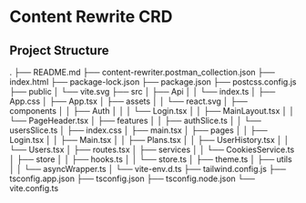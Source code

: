 # Content Rewrite CRD

## Project Structure



.
├── README.md
├── content-rewriter.postman_collection.json
├── index.html
├── package-lock.json
├── package.json
├── postcss.config.js
├── public
│ └── vite.svg
├── src
│ ├── Api
│ │ └── index.ts
│ ├── App.css
│ ├── App.tsx
│ ├── assets
│ │ └── react.svg
│ ├── components
│ │ ├── Auth
│ │ │ └── Login.tsx
│ │ ├── MainLayout.tsx
│ │ └── PageHeader.tsx
│ ├── features
│ │ ├── authSlice.ts
│ │ └── usersSlice.ts
│ ├── index.css
│ ├── main.tsx
│ ├── pages
│ │ ├── Login.tsx
│ │ ├── Main.tsx
│ │ ├── Plans.tsx
│ │ ├── UserHistory.tsx
│ │ └── Users.tsx
│ ├── routes.tsx
│ ├── services
│ │ └── CookiesService.ts
│ ├── store
│ │ ├── hooks.ts
│ │ └── store.ts
│ ├── theme.ts
│ ├── utils
│ │ └── asyncWrapper.ts
│ └── vite-env.d.ts
├── tailwind.config.js
├── tsconfig.app.json
├── tsconfig.json
├── tsconfig.node.json
└── vite.config.ts